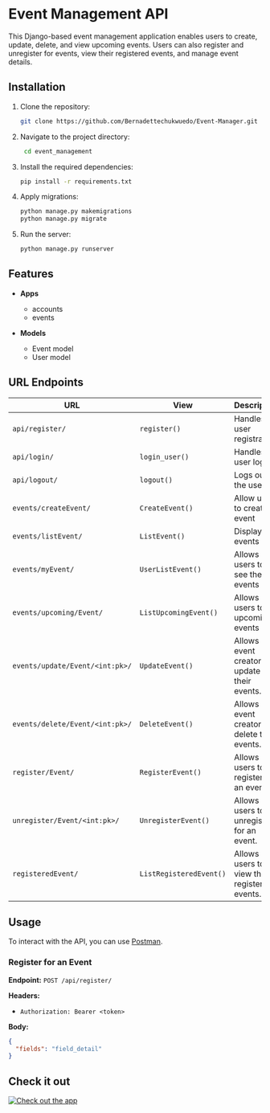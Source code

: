 # Event Management API

This Django-based event management application enables users to create, update, delete, and view upcoming events. Users can also register and unregister for events, view their registered events, and manage event details.

## Installation

1. Clone the repository:

   ```bash
   git clone https://github.com/Bernadettechukwuedo/Event-Manager.git
   ```

2. Navigate to the project directory:

   ```bash
    cd event_management
   ```

3. Install the required dependencies:
   ```bash
   pip install -r requirements.txt
   ```
4. Apply migrations:
   ```bash
   python manage.py makemigrations
   python manage.py migrate
   ```
5. Run the server:

   ```bash
   python manage.py runserver

   ```

## Features

- **Apps**

  - accounts
  - events

- **Models**

  - Event model
  - User model

## URL Endpoints

| URL                             | View                    | Description                                   |
| ------------------------------- | ----------------------- | --------------------------------------------- |
| `api/register/`                 | `register()`            | Handles user registration.                    |
| `api/login/`                    | `login_user()`          | Handles user login.                           |
| `api/logout/`                   | `logout()`              | Logs out the user.                            |
| `events/createEvent/`           | `CreateEvent()`         | Allow users to create an event                |
| `events/listEvent/`             | `ListEvent()`           | Display all events                            |
| `events/myEvent/`               | `UserListEvent()`       | Allows users to see their events              |
| `events/upcoming/Event/`        | `ListUpcomingEvent()`   | Allows users to list upcoming events          |
| `events/update/Event/<int:pk>/` | `UpdateEvent()`         | Allows event creators to update their events. |
| `events/delete/Event/<int:pk>/` | `DeleteEvent()`         | Allows event creators to delete their events. |
| `register/Event/`               | `RegisterEvent()`       | Allows users to register for an event.        |
| `unregister/Event/<int:pk>/`    | `UnregisterEvent()`     | Allows users to unregister for an event.      |
| `registeredEvent/`              | `ListRegisteredEvent()` | Allows users to view their registered events. |

## Usage

To interact with the API, you can use [Postman](https://www.postman.com/).

### Register for an Event

**Endpoint:** `POST /api/register/`

**Headers:**

- `Authorization: Bearer <token>`

**Body:**

```json
{
  "fields": "field_detail"
}
```

## Check it out

[![Check out the app](https://img.shields.io/badge/Check%20it%20Out-Here-4CAF50?style=flat-square)](https://event-manager-pr8f.onrender.com/)